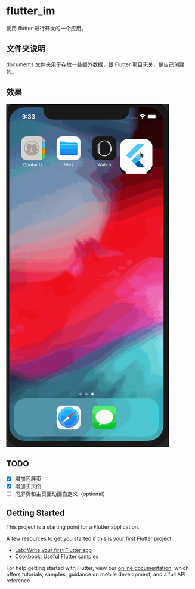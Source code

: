 # flutter_im

使用 flutter 进行开发的一个应用。

## 文件夹说明

documents 文件夹用于存放一些额外数据，跟 Flutter 项目无关，是自己创建的。

## 效果

![演示效果 gif](./documents/run.gif)

## TODO

- [x] 增加闪屏页
- [x] 增加主页面
- [ ] 闪屏页和主页面动画自定义（optional）

## Getting Started

This project is a starting point for a Flutter application.

A few resources to get you started if this is your first Flutter project:

- [Lab: Write your first Flutter app](https://flutter.dev/docs/get-started/codelab)
- [Cookbook: Useful Flutter samples](https://flutter.dev/docs/cookbook)

For help getting started with Flutter, view our
[online documentation](https://flutter.dev/docs), which offers tutorials,
samples, guidance on mobile development, and a full API reference.
